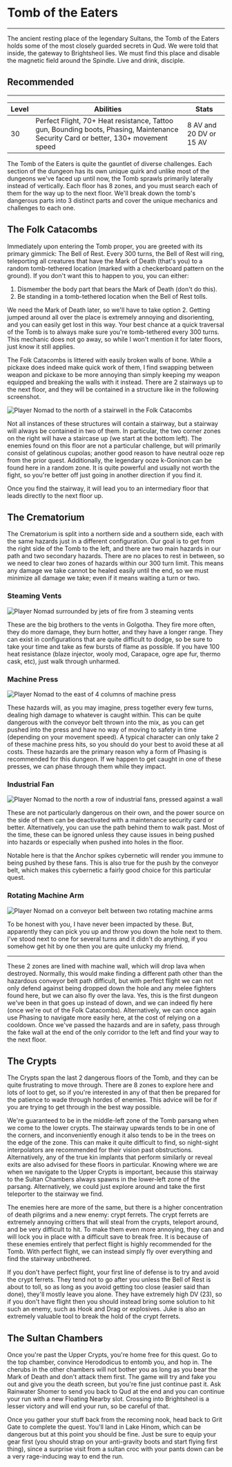 # Tomb of the Eaters

---

The ancient resting place of the legendary Sultans, the Tomb of the Eaters holds some of the most closely guarded secrets in Qud. We were told that inside, the gateway to Brightsheol lies. We must find this place and disable the magnetic field around the Spindle. Live and drink, disciple.

<div class="section-info">

## Recommended

---

| Level | Abilities                                                                                                                          | Stats                   |
| ----- | ---------------------------------------------------------------------------------------------------------------------------------- | ----------------------- |
| 30    | Perfect Flight, 70+ Heat resistance, Tattoo gun, Bounding boots, Phasing, Maintenance Security Card or better, 130+ movement speed | 8 AV and 20 DV or 15 AV |

</div>

The Tomb of the Eaters is quite the gauntlet of diverse challenges. Each section of the dungeon has its own unique quirk and unlike most of the dungeons we've faced up until now, the Tomb sprawls primarily laterally instead of vertically. Each floor has 8 zones, and you must search each of them for the way up to the next floor. We'll break down the tomb's dangerous parts into 3 distinct parts and cover the unique mechanics and challenges to each one.

## The Folk Catacombs

Immediately upon entering the Tomb proper, you are greeted with its primary gimmick: The Bell of Rest. Every 300 turns, the Bell of Rest will ring, teleporting all creatures that have the Mark of Death (that's you) to a random tomb-tethered location (marked with a checkerboard pattern on the ground). If you don't want this to happen to you, you can either:

1. Dismember the body part that bears the Mark of Death (don't do this).
2. Be standing in a tomb-tethered location when the Bell of Rest tolls.

We need the Mark of Death later, so we'll have to take option 2. Getting jumped around all over the place is extremely annoying and disorienting, and you can easily get lost in this way. Your best chance at a quick traversal of the Tomb is to always make sure you're tomb-tethered every 300 turns. This mechanic does not go away, so while I won't mention it for later floors, just know it still applies.

The Folk Catacombs is littered with easily broken walls of bone. While a pickaxe does indeed make quick work of them, I find swapping between weapon and pickaxe to be more annoying than simply keeping my weapon equipped and breaking the walls with it instead. There are 2 stairways up to the next floor, and they will be contained in a structure like in the following screenshot.

![Player Nomad to the north of a stairwell in the Folk Catacombs]($assetsDir/images/quests/tomb-stairs.png)

Not all instances of these structures will contain a stairway, but a stairway will always be contained in two of them. In particular, the two corner zones on the right will have a staircase up (we start at the bottom left). The enemies found on this floor are not a particular challenge, but will primarily consist of gelatinous cupolas; another good reason to have neutral ooze rep from the prior quest. Additionally, the legendary ooze k-Goninon can be found here in a random zone. It is quite powerful and usually not worth the fight, so you're better off just going in another direction if you find it.

Once you find the stairway, it will lead you to an intermediary floor that leads directly to the next floor up.

## The Crematorium

The Crematorium is split into a northern side and a southern side, each with the same hazards just in a different configuration. Our goal is to get from the right side of the Tomb to the left, and there are two main hazards in our path and two secondary hazards. There are no places to rest in between, so we need to clear two zones of hazards within our 300 turn limit. This means any damage we take cannot be healed easily until the end, so we must minimize all damage we take; even if it means waiting a turn or two.

### Steaming Vents

![Player Nomad surrounded by jets of fire from 3 steaming vents]($assetsDir/images/quests/tomb-fire.png)

These are the big brothers to the vents in Golgotha. They fire more often, they do more damage, they burn hotter, and they have a longer range. They can exist in configurations that are quite difficult to dodge, so be sure to take your time and take as few bursts of flame as possible. If you have 100 heat resistance (blaze injector, wooly mod, Carapace, ogre ape fur, thermo cask, etc), just walk through unharmed.

### Machine Press

![Player Nomad to the east of 4 columns of machine press]($assetsDir/images/quests/tomb-press.png)

These hazards will, as you may imagine, press together every few turns, dealing high damage to whatever is caught within. This can be quite dangerous with the conveyor belt thrown into the mix, as you can get pushed into the press and have no way of moving to safety in time (depending on your movement speed). A typical character can only take 2 of these machine press hits, so you should do your best to avoid these at all costs. These hazards are the primary reason why a form of Phasing is recommended for this dungeon. If we happen to get caught in one of these presses, we can phase through them while they impact.

### Industrial Fan

![Player Nomad to the north a row of industrial fans, pressed against a wall]($assetsDir/images/quests/tomb-fan.png)

These are not particularly dangerous on their own, and the power source on the side of them can be deactivated with a maintenance security card or better. Alternatively, you can use the path behind them to walk past. Most of the time, these can be ignored unless they cause issues in being pushed into hazards or especially when pushed into holes in the floor.

Notable here is that the Anchor spikes cybernetic will render you immune to being pushed by these fans. This is also true for the push by the conveyor belt, which makes this cybernetic a fairly good choice for this particular quest.

### Rotating Machine Arm

![Player Nomad on a conveyor belt between two rotating machine arms]($assetsDir/images/quests/tomb-arm.png)

To be honest with you, I have never been impacted by these. But, apparently they can pick you up and throw you down the hole next to them. I've stood next to one for several turns and it didn't do anything, if you somehow get hit by one then you are quite unlucky my friend.

---

These 2 zones are lined with machine wall, which will drop lava when destroyed. Normally, this would make finding a different path other than the hazardous conveyor belt path difficult, but with perfect flight we can not only defend against being dropped down the hole and any melee fighters found here, but we can also fly over the lava. Yes, this is the first dungeon we've been in that goes up instead of down, and we can indeed fly here (once we're out of the Folk Catacombs). Alternatively, we can once again use Phasing to navigate more easily here, at the cost of relying on a cooldown. Once we've passed the hazards and are in safety, pass through the fake wall at the end of the only corridor to the left and find your way to the next floor.

## The Crypts

The Crypts span the last 2 dangerous floors of the Tomb, and they can be quite frustrating to move through. There are 8 zones to explore here and lots of loot to get, so if you're interested in any of that then be prepared for the patience to wade through hordes of enemies. This advice will be for if you are trying to get through in the best way possible.

We're guaranteed to be in the middle-left zone of the Tomb parsang when we come to the lower crypts. The stairway upwards tends to be in one of the corners, and inconveniently enough it also tends to be in the trees on the edge of the zone. This can make it quite difficult to find, so night-sight interpolators are recommended for their vision past obstructions. Alternatively, any of the true kin implants that perform similarly or reveal exits are also advised for these floors in particular. Knowing where we are when we navigate to the Upper Crypts is important, because this stairway to the Sultan Chambers always spawns in the lower-left zone of the parsang. Alternatively, we could just explore around and take the first teleporter to the stairway we find.

The enemies here are more of the same, but there is a higher concentration of death pilgrims and a new enemy: crypt ferrets. The crypt ferrets are extremely annoying critters that will steal from the crypts, teleport around, and be very difficult to hit. To make them even more annoying, they can and will lock you in place with a difficult save to break free. It is because of these enemies entirely that perfect flight is highly recommended for the Tomb. With perfect flight, we can instead simply fly over everything and find the stairway unbothered.

If you don't have perfect flight, your first line of defense is to try and avoid the crypt ferrets. They tend not to go after you unless the Bell of Rest is about to toll, so as long as you avoid getting too close (easier said than done), they'll mostly leave you alone. They have extremely high DV (23), so if you don't have flight then you should instead bring some solution to hit such an enemy, such as Hook and Drag or explosives. Juke is also an extremely valuable tool to break the hold of the crypt ferrets.

## The Sultan Chambers

Once you're past the Upper Crypts, you're home free for this quest. Go to the top chamber, convince Herododicus to entomb you, and hop in. The cherubs in the other chambers will not bother you as long as you bear the Mark of Death and don't attack them first. The game will try and fake you out and give you the death screen, but you're fine just continue past it. Ask Rainwater Shomer to send you back to Qud at the end and you can continue your run with a new Floating Nearby slot. Crossing into Brightsheol is a lesser victory and will end your run, so be careful of that.

Once you gather your stuff back from the recoming nook, head back to Grit Gate to complete the quest. You'll land in Lake Hinom, which can be dangerous but at this point you should be fine. Just be sure to equip your gear first (you should strap on your anti-gravity boots and start flying first thing), since a surprise visit from a sultan croc with your pants down can be a very rage-inducing way to end the run.
